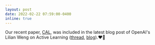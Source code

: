 ```yaml
---
layout: post
date: 2022-02-22 07:59:00-0400
inline: true
---
```


Our recent paper, [CAL](https://aclanthology.org/2021.emnlp-main.51/), was included in the latest blog post of OpenAI's Lilian Weng on Active Learning ([thread](https://twitter.com/lilianweng/status/1496176826674475009), [blog](https://lilianweng.github.io/posts/2022-02-20-active-learning/)).❤️‍🔥
